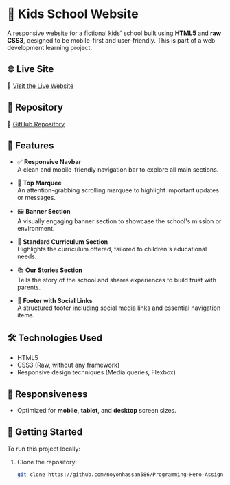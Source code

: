 # 🎒 Kids School Website

A responsive website for a fictional kids' school built using **HTML5** and **raw CSS3**, designed to be mobile-first and user-friendly. This is part of a web development learning project.

## 🌐 Live Site

🔗 [Visit the Live Website](https://rb.gy/0yqi1k)

## 📁 Repository

📂 [GitHub Repository](https://github.com/noyonhassan586/Programming-Hero-Assignment-2)

## 📌 Features

- ✅ **Responsive Navbar**  
  A clean and mobile-friendly navigation bar to explore all main sections.

- 📢 **Top Marquee**  
  An attention-grabbing scrolling marquee to highlight important updates or messages.

- 🖼️ **Banner Section**  
  A visually engaging banner section to showcase the school's mission or environment.

- 📘 **Standard Curriculum Section**  
  Highlights the curriculum offered, tailored to children's educational needs.

- 📚 **Our Stories Section**  
  Tells the story of the school and shares experiences to build trust with parents.

- 🔗 **Footer with Social Links**  
  A structured footer including social media links and essential navigation items.

## 🛠️ Technologies Used

- HTML5
- CSS3 (Raw, without any framework)
- Responsive design techniques (Media queries, Flexbox)

## 📱 Responsiveness

- Optimized for **mobile**, **tablet**, and **desktop** screen sizes.

## 🚀 Getting Started

To run this project locally:

1. Clone the repository:
   ```bash
   git clone https://github.com/noyonhassan586/Programming-Hero-Assignment-2
